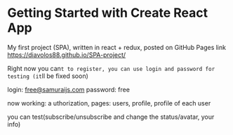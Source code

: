 # Getting Started with Create React App

My first project (SPA), written in react + redux, posted on GitHub Pages link https://diavolos88.github.io/SPA-project/

Right now you can`t to register, you can use login and password for testing (it`ll be fixed soon)

login: free@samuraijs.com 
password: free

now working: 
a uthorization,
pages: users, profile, profile of each user

you can test(subscribe/unsubscribe and change the status/avatar, your info)
